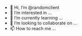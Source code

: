 - 👋 Hi, I’m @randomclient
- 👀 I’m interested in ...
- 🌱 I’m currently learning ...
- 💞️ I’m looking to collaborate on ...
- 📫 How to reach me ...

<!---
randomclient/randomclient is a ✨ special ✨ repository because its `README.md` (this file) appears on your GitHub profile.
You can click the Preview link to take a look at your changes.
--->
